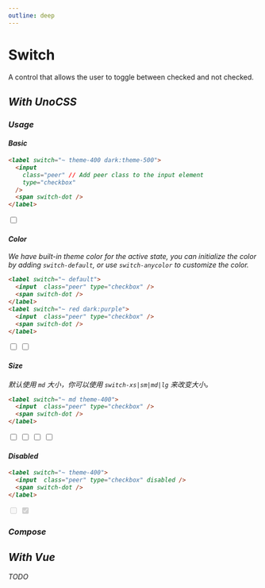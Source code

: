 ```yaml
---
outline: deep
---
```


# Switch

A control that allows the user to toggle between checked and not checked.

## <i i-logos-unocss /> With UnoCSS

### <i i-carbon:use-case-usage /> Usage

#### Basic

```html {3}
<label switch="~ theme-400 dark:theme-500">
  <input 
    class="peer" // Add peer class to the input element
    type="checkbox"
  />
  <span switch-dot />
</label>
```

<div flex="~ gap-2 items-center">
  <label switch="~ theme-400 dark:theme-500">
    <input  class="peer" type="checkbox" />
    <span switch-dot />
  </label>
</div>

#### Color

We have built-in theme color for the active state, you can initialize the color by adding `switch-default`, or use `switch-anycolor` to customize the color.

```html {1,5}
<label switch="~ default">
  <input  class="peer" type="checkbox" />
  <span switch-dot />
</label>
<label switch="~ red dark:purple">
  <input  class="peer" type="checkbox" />
  <span switch-dot />
</label>
```

<div flex="~ gap-2 items-center">
  <label switch="~ default">
    <input  class="peer" type="checkbox" />
    <span switch-dot />
  </label>
  <label switch="~ red dark:purple">
    <input  class="peer" type="checkbox" />
    <span switch-dot />
  </label>
</div>

#### Size

默认使用 `md` 大小，你可以使用 `switch-xs|sm|md|lg` 来改变大小。

```html {1}
<label switch="~ md theme-400">
  <input  class="peer" type="checkbox" />
  <span switch-dot />
</label>
```

<div flex="~ gap-2 items-center">
  <label switch="~ xs theme-400">
    <input  class="peer" type="checkbox" />
    <span switch-dot />
  </label>
  <label switch="~ sm theme-400">
    <input  class="peer" type="checkbox" />
    <span switch-dot />
  </label>
  <label switch="~ md theme-400">
    <input  class="peer" type="checkbox" />
    <span switch-dot />
  </label>
  <label switch="~ lg theme-400">
    <input  class="peer" type="checkbox" />
    <span switch-dot />
  </label>
</div>

#### Disabled

```html {2}
<label switch="~ theme-400">
  <input  class="peer" type="checkbox" disabled />
  <span switch-dot />
</label>
```

<div flex="~ gap-2 items-center">
  <label switch="~ theme-400">
    <input  class="peer" type="checkbox" disabled />
    <span switch-dot />
  </label>
  <label switch="~ theme-400">
    <input  class="peer" type="checkbox" checked disabled />
    <span switch-dot />
  </label>
</div>

### <i i-carbon:chart-bubble-packed /> Compose

<SwitchCompose />


## <i i-logos-vue /> With Vue

TODO
